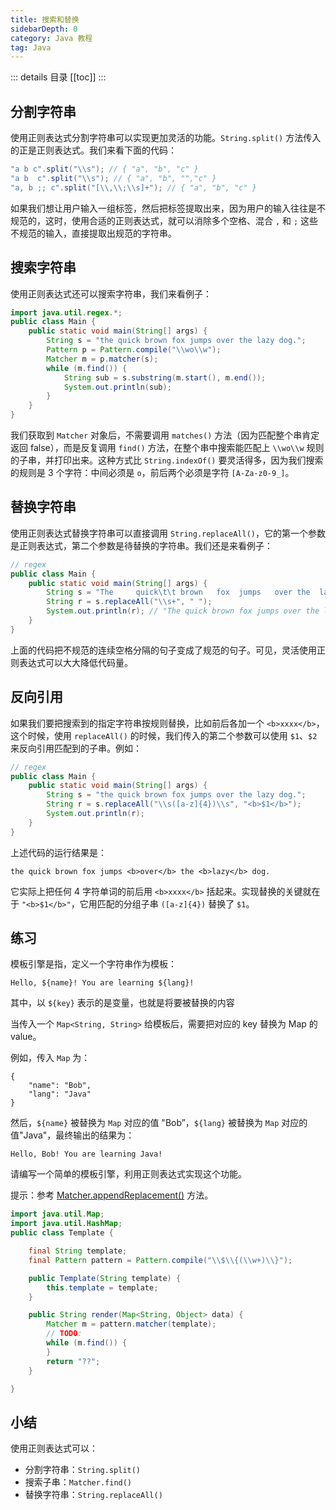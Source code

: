 ```yaml
---
title: 搜索和替换
sidebarDepth: 0
category: Java 教程
tag: Java
---
```


::: details 目录
[[toc]]
:::

## 分割字符串

使用正则表达式分割字符串可以实现更加灵活的功能。`String.split()` 方法传入的正是正则表达式。我们来看下面的代码：

```java
"a b c".split("\\s"); // { "a", "b", "c" }
"a b  c".split("\\s"); // { "a", "b", "","c" }
"a, b ;; c".split("[\\,\\;\\s]+"); // { "a", "b", "c" }
```

如果我们想让用户输入一组标签，然后把标签提取出来，因为用户的输入往往是不规范的，这时，使用合适的正则表达式，就可以消除多个空格、混合 `,` 和 `;` 这些不规范的输入，直接提取出规范的字符串。

## 搜索字符串

使用正则表达式还可以搜索字符串，我们来看例子：

```java
import java.util.regex.*;
public class Main {
    public static void main(String[] args) {
        String s = "the quick brown fox jumps over the lazy dog.";
        Pattern p = Pattern.compile("\\wo\\w");
        Matcher m = p.matcher(s);
        while (m.find()) {
            String sub = s.substring(m.start(), m.end());
            System.out.println(sub);
        }
    }
}
```


我们获取到 `Matcher` 对象后，不需要调用 `matches()` 方法（因为匹配整个串肯定返回 false），而是反复调用 `find()` 方法，在整个串中搜索能匹配上 `\\wo\\w` 规则的子串，并打印出来。这种方式比 `String.indexOf()` 要灵活得多，因为我们搜索的规则是 3 个字符：中间必须是 `o`，前后两个必须是字符 `[A-Za-z0-9_]`。

## 替换字符串

使用正则表达式替换字符串可以直接调用 `String.replaceAll()`，它的第一个参数是正则表达式，第二个参数是待替换的字符串。我们还是来看例子：

```java
// regex
public class Main {
    public static void main(String[] args) {
        String s = "The     quick\t\t brown   fox  jumps   over the  lazy dog.";
        String r = s.replaceAll("\\s+", " ");
        System.out.println(r); // "The quick brown fox jumps over the lazy dog."
    }
}

```


上面的代码把不规范的连续空格分隔的句子变成了规范的句子。可见，灵活使用正则表达式可以大大降低代码量。

## 反向引用

如果我们要把搜索到的指定字符串按规则替换，比如前后各加一个 `<b>xxxx</b>`，这个时候，使用 `replaceAll()` 的时候，我们传入的第二个参数可以使用 `$1`、`$2` 来反向引用匹配到的子串。例如：

```java
// regex
public class Main {
    public static void main(String[] args) {
        String s = "the quick brown fox jumps over the lazy dog.";
        String r = s.replaceAll("\\s([a-z]{4})\\s", "<b>$1</b>");
        System.out.println(r);
    }
}
```


上述代码的运行结果是：

```
the quick brown fox jumps <b>over</b> the <b>lazy</b> dog.
```

它实际上把任何 4 字符单词的前后用 `<b>xxxx</b>` 括起来。实现替换的关键就在于 `"<b>$1</b>"`，它用匹配的分组子串 `([a-z]{4})` 替换了 `$1`。

## 练习

模板引擎是指，定义一个字符串作为模板：

```
Hello, ${name}! You are learning ${lang}!
```

其中，以 `${key}` 表示的是变量，也就是将要被替换的内容

当传入一个 `Map<String, String>` 给模板后，需要把对应的 key 替换为 Map 的 value。

例如，传入 `Map` 为：

```
{
    "name": "Bob",
    "lang": "Java"
}
```

然后，`${name}` 被替换为 `Map` 对应的值 "Bob”，`${lang}` 被替换为 `Map` 对应的值"Java"，最终输出的结果为：

```
Hello, Bob! You are learning Java!
```

请编写一个简单的模板引擎，利用正则表达式实现这个功能。

提示：参考 [Matcher.appendReplacement()](https://docs.oracle.com/en/java/javase/13/docs/api/java.base/java/util/regex/Matcher.html#appendReplacement(java.lang.StringBuilder,java.lang.String)) 方法。


```java
import java.util.Map;
import java.util.HashMap;
public class Template {

	final String template;
	final Pattern pattern = Pattern.compile("\\$\\{(\\w+)\\}");

	public Template(String template) {
		this.template = template;
	}

	public String render(Map<String, Object> data) {
		Matcher m = pattern.matcher(template);
		// TODO:
		while (m.find()) {
		}
		return "??";
	}

}
```


## 小结

使用正则表达式可以：

- 分割字符串：`String.split()`
- 搜索子串：`Matcher.find()`
- 替换字符串：`String.replaceAll()`



